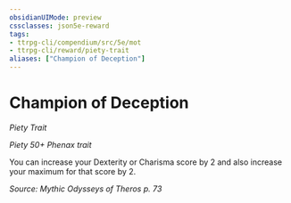 ```yaml
---
obsidianUIMode: preview
cssclasses: json5e-reward
tags:
- ttrpg-cli/compendium/src/5e/mot
- ttrpg-cli/reward/piety-trait
aliases: ["Champion of Deception"]
---
```

# Champion of Deception
*Piety Trait*  

*Piety 50+ Phenax trait*

You can increase your Dexterity or Charisma score by 2 and also increase your maximum for that score by 2.

*Source: Mythic Odysseys of Theros p. 73*
